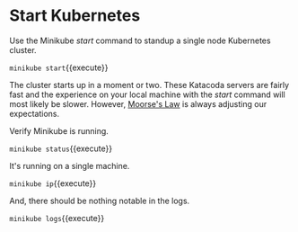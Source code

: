 # Start Kubernetes #

Use the Minikube _start_ command to standup a single node Kubernetes cluster.

`minikube start`{{execute}}

The cluster starts up in a moment or two. These Katacoda servers are fairly fast and the experience on your local machine with the _start_ command will most likely be slower. However, [Moorse's Law](https://en.wikipedia.org/wiki/Moore%27s_law) is always adjusting our expectations.

Verify Minikube is running.

`minikube status`{{execute}}

It's running on a single machine.

`minikube ip`{{execute}}

And, there should be nothing notable in the logs.

`minikube logs`{{execute}}
